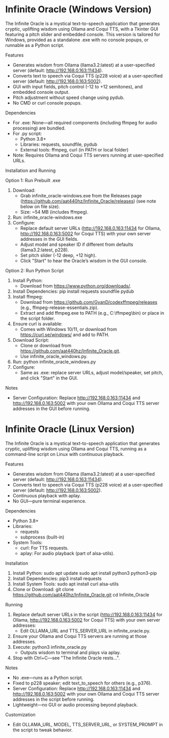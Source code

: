 # Infinite Oracle (Windows Version)

The Infinite Oracle is a mystical text-to-speech application that generates cryptic, uplifting wisdom using Ollama and Coqui TTS, with a Tkinter GUI featuring a pitch slider and embedded console. This version is tailored for Windows, provided as a standalone .exe with no console popups, or runnable as a Python script.

Features
- Generates wisdom from Ollama (llama3.2:latest) at a user-specified server (default: http://192.168.0.163:11434).
- Converts text to speech via Coqui TTS (p228 voice) at a user-specified server (default: http://192.168.0.163:5002).
- GUI with input fields, pitch control (-12 to +12 semitones), and embedded console output.
- Pitch adjustment without speed change using pydub.
- No CMD or curl console popups.

Dependencies
- For .exe: None—all required components (including ffmpeg for audio processing) are bundled.
- For .py script:
  - Python 3.8+
  - Libraries: requests, soundfile, pydub
  - External tools: ffmpeg, curl (in PATH or local folder)
- Note: Requires Ollama and Coqui TTS servers running at user-specified URLs.

Installation and Running

Option 1: Run Prebuilt .exe
1. Download:
   - Grab infinite_oracle-windows.exe from the Releases page (https://github.com/aat440hz/Infinite_Oracle/releases) (see note below on file size).
   - Size: ~54 MB (includes ffmpeg).
2. Run:
   infinite_oracle-windows.exe
3. Configure:
   - Replace default server URLs (http://192.168.0.163:11434 for Ollama, http://192.168.0.163:5002 for Coqui TTS) with your own server addresses in the GUI fields.
   - Adjust model and speaker ID if different from defaults (llama3.2:latest, p228).
   - Set pitch slider (-12 deep, +12 high).
   - Click "Start" to hear the Oracle’s wisdom in the GUI console.

Option 2: Run Python Script
1. Install Python:
   - Download from https://www.python.org/downloads/.
2. Install Dependencies:
   pip install requests soundfile pydub
3. Install ffmpeg:
   - Download from https://github.com/GyanD/codexffmpeg/releases (e.g., ffmpeg-release-essentials.zip).
   - Extract and add ffmpeg.exe to PATH (e.g., C:\ffmpeg\bin) or place in the script folder.
4. Ensure curl is available:
   - Comes with Windows 10/11, or download from https://curl.se/windows/ and add to PATH.
5. Download Script:
   - Clone or download from https://github.com/aat440hz/Infinite_Oracle.git.
   - Use infinite_oracle_windows.py.
6. Run:
   python infinite_oracle_windows.py
7. Configure:
   - Same as .exe: replace server URLs, adjust model/speaker, set pitch, and click "Start" in the GUI.

Notes
- Server Configuration: Replace http://192.168.0.163:11434 and http://192.168.0.163:5002 with your own Ollama and Coqui TTS server addresses in the GUI before running.

# Infinite Oracle (Linux Version)

The Infinite Oracle is a mystical text-to-speech application that generates cryptic, uplifting wisdom using Ollama and Coqui TTS, running as a command-line script on Linux with continuous playback.

Features
- Generates wisdom from Ollama (llama3.2:latest) at a user-specified server (default: http://192.168.0.163:11434).
- Converts text to speech via Coqui TTS (p228 voice) at a user-specified server (default: http://192.168.0.163:5002).
- Continuous playback with aplay.
- No GUI—pure terminal experience.

Dependencies
- Python 3.8+
- Libraries:
  - requests
  - subprocess (built-in)
- System Tools:
  - curl: For TTS requests.
  - aplay: For audio playback (part of alsa-utils).

Installation
1. Install Python:
   sudo apt update
   sudo apt install python3 python3-pip
2. Install Dependencies:
   pip3 install requests
3. Install System Tools:
   sudo apt install curl alsa-utils
4. Clone or Download:
   git clone https://github.com/aat440hz/Infinite_Oracle.git
   cd Infinite_Oracle

Running
1. Replace default server URLs in the script (http://192.168.0.163:11434 for Ollama, http://192.168.0.163:5002 for Coqui TTS) with your own server addresses:
   - Edit OLLAMA_URL and TTS_SERVER_URL in infinite_oracle.py.
2. Ensure your Ollama and Coqui TTS servers are running at those addresses.
3. Execute:
   python3 infinite_oracle.py
   - Outputs wisdom to terminal and plays via aplay.
4. Stop with Ctrl+C—see "The Infinite Oracle rests...".

Notes
- No .exe—runs as a Python script.
- Fixed to p228 speaker; edit text_to_speech for others (e.g., p376).
- Server Configuration: Replace http://192.168.0.163:11434 and http://192.168.0.163:5002 with your own Ollama and Coqui TTS server addresses in the script before running.
- Lightweight—no GUI or audio processing beyond playback.

Customization
- Edit OLLAMA_URL, MODEL, TTS_SERVER_URL, or SYSTEM_PROMPT in the script to tweak behavior.
